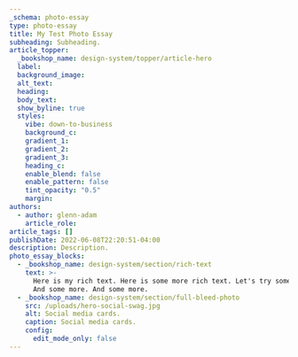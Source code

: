 ```yaml
---
_schema: photo-essay
type: photo-essay
title: My Test Photo Essay
subheading: Subheading.
article_topper:
  _bookshop_name: design-system/topper/article-hero
  label:
  background_image:
  alt_text:
  heading:
  body_text:
  show_byline: true
  styles:
    vibe: down-to-business
    background_c:
    gradient_1:
    gradient_2:
    gradient_3:
    heading_c:
    enable_blend: false
    enable_pattern: false
    tint_opacity: "0.5"
    margin:
authors:
  - author: glenn-adam
    article_role:
article_tags: []
publishDate: 2022-06-08T22:20:51-04:00
description: Description.
photo_essay_blocks:
  - _bookshop_name: design-system/section/rich-text
    text: >-
      Here is my rich text. Here is some more rich text. Let's try some more.
      And some more. And some more.
  - _bookshop_name: design-system/section/full-bleed-photo
    src: /uploads/hero-social-swag.jpg
    alt: Social media cards.
    caption: Social media cards.
    config:
      edit_mode_only: false
---
```

